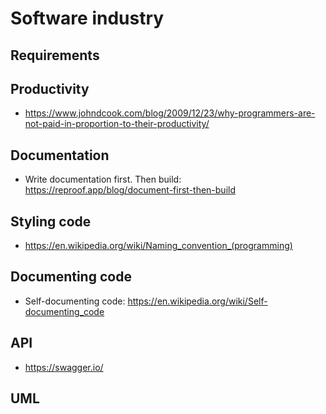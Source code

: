 # Software industry
## Requirements
## Productivity
* https://www.johndcook.com/blog/2009/12/23/why-programmers-are-not-paid-in-proportion-to-their-productivity/

## Documentation
* Write documentation first. Then build: https://reproof.app/blog/document-first-then-build

## Styling code
* https://en.wikipedia.org/wiki/Naming_convention_(programming)

## Documenting code
* Self-documenting code: https://en.wikipedia.org/wiki/Self-documenting_code


## API
* https://swagger.io/


## UML
